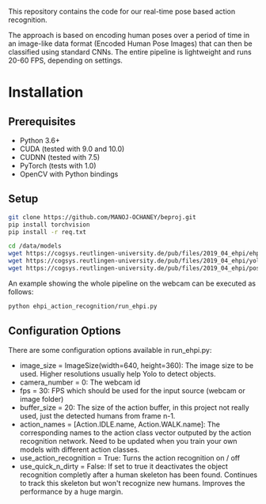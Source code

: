 This repository contains the code for our real-time pose based action recognition.

The approach is based on encoding human poses over a period of time in an image-like data format (Encoded Human Pose Images) that can then be classified using standard CNNs. The entire pipeline is lightweight and runs 20-60 FPS, depending on settings.

# Installation
## Prerequisites
- Python 3.6+
- CUDA (tested with 9.0 and 10.0)
- CUDNN (tested with 7.5)
- PyTorch (tests with 1.0)
- OpenCV with Python bindings

## Setup

```bash
git clone https://github.com/MANOJ-OCHANEY/beproj.git
pip install torchvision
pip install -r req.txt 

cd /data/models
wget https://cogsys.reutlingen-university.de/pub/files/2019_04_ehpi/ehpi_v1.pth
wget https://cogsys.reutlingen-university.de/pub/files/2019_04_ehpi/yolov3.weights
wget https://cogsys.reutlingen-university.de/pub/files/2019_04_ehpi/pose_resnet_50_256x192.pth.tar

```
An example showing the whole pipeline on the webcam can be executed as follows:
```bash
python ehpi_action_recognition/run_ehpi.py
```

## Configuration Options

There are some configuration options available in run_ehpi.py:

- image_size = ImageSize(width=640, height=360): The image size to be used. Higher resolutions usually help Yolo to detect objects.
- camera_number = 0: The webcam id
- fps = 30: FPS which should be used for the input source (webcam or image folder)
- buffer_size = 20: The size of the action buffer, in this project not really used, just the detected humans from frame n-1.
- action_names = [Action.IDLE.name, Action.WALK.name]: The corresponding names to the action class vector outputed by the action recognition network. Need to be updated when you train your own models with different action classes.
- use_action_recognition = True: Turns the action recognition on / off
- use_quick_n_dirty = False: If set to true it deactivates the object recognition completly after a human skeleton has been found. Continues to track this skeleton but won't recognize new humans. Improves the performance by a huge margin.